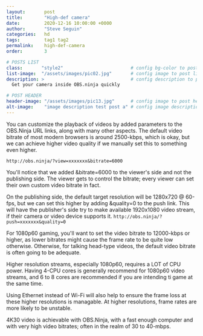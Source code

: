 ```yaml
---
layout:       post
title:        "High-def camera"
date:         2020-12-16 10:00:00 +0000
author:       "Steve Seguin"
categories:   hd
tags:         tag1 tag2
permalink:    high-def-camera
order:        3

# POSTS LIST
class:       "style2"                         # config bg-color to post list card (1..6)
list-image:  "/assets/images/pic02.jpg"       # config image to post list card (1..6)
description: >                                # config description to post list card
  Get your camera inside OBS.ninja quickly

# POST HEADER
header-image: "/assets/images/pic13.jpg"      # config image to post header
alt-image:    "image description test post a" # config image description to alt att.
---
```


You can customize the playback of videos by added parameters to the OBS.Ninja URL links, along with many other aspects. The default video bitrate of most modern browsers is around 2500-kbps, which is okay, but we can achieve higher video quality if we manually set this to something even higher.

`http://obs.ninja/?view=xxxxxxx&bitrate=6000`

You'll notice that we added &bitrate=6000 to the viewer's side and not the publishing side.  The viewer gets to control the bitrate; every viewer can set their own custom video bitrate in fact.

On the publishing side, the default target resolution will be 1280x720 @ 60-fps, but we can set this higher by adding &quality=0 to the push link. This will have the publisher's side try to make available 1920x1080 video stream, if their camera or video device supports it.
`http://obs.ninja/?push=xxxxxxx&quality=0`

For 1080p60 gaming, you'll want to set the video bitrate to 12000-kbps or higher, as lower bitrates might cause the frame rate to be quite low otherwise.  Otherwise, for talking head-type videos, the default video bitrate is often going to be adequate.

Higher resolution streams, especially 1080p60, requires a LOT of CPU power. Having 4-CPU cores is generally recommend for 1080p60 video streams, and 6 to 8 cores are recommended if you are intending ti game at the same time.

Using Ethernet instead of Wi-Fi will also help to ensure the frame loss at these higher resolutions is managable. At higher resolutions, frame rates are more likely to be unstable.

4K30 video is achievable with OBS.Ninja, with a fast enough computer and with very high video bitrates; often in the realm of 30 to 40-mbps.
